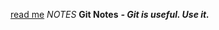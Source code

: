 [read me](https://github.com/Kimball-Peterson/startup/blob/main/README.md)
*NOTES* 
**Git Notes**
***- Git is useful. Use it.***
